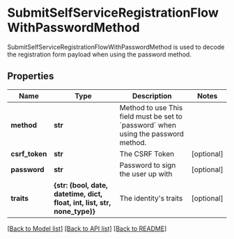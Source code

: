 # SubmitSelfServiceRegistrationFlowWithPasswordMethod

SubmitSelfServiceRegistrationFlowWithPasswordMethod is used to decode the registration form payload when using the password method.

## Properties
Name | Type | Description | Notes
------------ | ------------- | ------------- | -------------
**method** | **str** | Method to use  This field must be set to &#x60;password&#x60; when using the password method. | 
**csrf_token** | **str** | The CSRF Token | [optional] 
**password** | **str** | Password to sign the user up with | [optional] 
**traits** | **{str: (bool, date, datetime, dict, float, int, list, str, none_type)}** | The identity&#39;s traits | [optional] 

[[Back to Model list]](../README.md#documentation-for-models) [[Back to API list]](../README.md#documentation-for-api-endpoints) [[Back to README]](../README.md)


